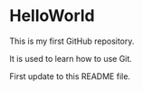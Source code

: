 HelloWorld
==========
This is my first GitHub repository.

It is used to learn how to use Git.

First update to this README file.
